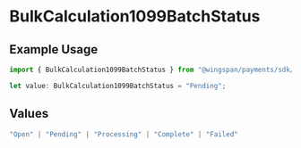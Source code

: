 # BulkCalculation1099BatchStatus

## Example Usage

```typescript
import { BulkCalculation1099BatchStatus } from "@wingspan/payments/sdk/models/shared";

let value: BulkCalculation1099BatchStatus = "Pending";
```

## Values

```typescript
"Open" | "Pending" | "Processing" | "Complete" | "Failed"
```